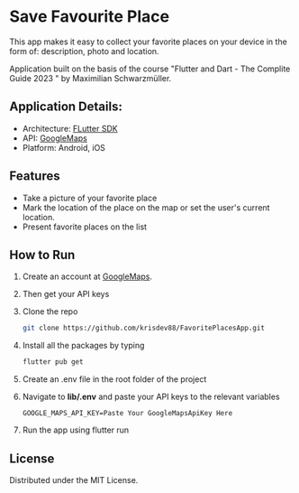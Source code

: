 # Save Favourite Place

This app makes it easy to collect your favorite places on your device in the form of: description,
photo and location.

Application built on the basis of the course "Flutter and Dart - The Complite Guide 2023 " by
Maximilian Schwarzmüller.

## Application Details:

- Architecture: [FLutter SDK](https://docs.flutter.dev/)
- API: [GoogleMaps](https://mapsplatform.google.com/)
- Platform: Android, iOS

## Features

- Take a picture of your favorite place
- Mark the location of the place on the map or set the user's current location.
- Present favorite places on the list

## How to Run

1. Create an account at [GoogleMaps](https://mapsplatform.google.com/).
3. Then get your API keys
4. Clone the repo
   ```sh
   git clone https://github.com/krisdev88/FavoritePlacesApp.git
   ```
5. Install all the packages by typing
   ```sh
   flutter pub get
   ```
6. Create an .env file in the root folder of the project

7. Navigate to **lib/.env** and paste your API keys to the relevant variables
   ```
   GOOGLE_MAPS_API_KEY=Paste Your GoogleMapsApiKey Here
   ```
8. Run the app using flutter run

## License

Distributed under the MIT License.	
